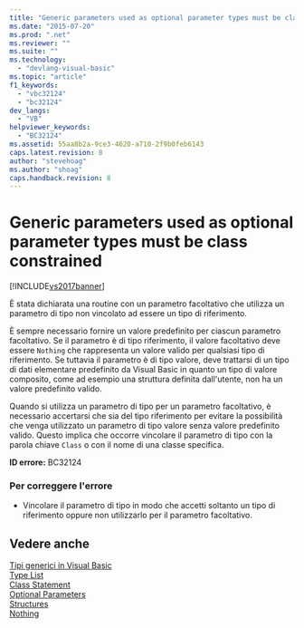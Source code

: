 ```yaml
---
title: "Generic parameters used as optional parameter types must be class constrained | Microsoft Docs"
ms.date: "2015-07-20"
ms.prod: ".net"
ms.reviewer: ""
ms.suite: ""
ms.technology: 
  - "devlang-visual-basic"
ms.topic: "article"
f1_keywords: 
  - "vbc32124"
  - "bc32124"
dev_langs: 
  - "VB"
helpviewer_keywords: 
  - "BC32124"
ms.assetid: 55aa8b2a-9ce3-4620-a710-2f9b0feb6143
caps.latest.revision: 8
author: "stevehoag"
ms.author: "shoag"
caps.handback.revision: 8
---
```

# Generic parameters used as optional parameter types must be class constrained
[!INCLUDE[vs2017banner](../../../visual-basic/developing-apps/includes/vs2017banner.md)]

È stata dichiarata una routine con un parametro facoltativo che utilizza un parametro di tipo non vincolato ad essere un tipo di riferimento.  
  
 È sempre necessario fornire un valore predefinito per ciascun parametro facoltativo.  Se il parametro è di tipo riferimento, il valore facoltativo deve essere `Nothing` che rappresenta un valore valido per qualsiasi tipo di riferimento.  Se tuttavia il parametro è di tipo valore, deve trattarsi di un tipo di dati elementare predefinito da Visual Basic  in quanto un tipo di valore composito, come ad esempio una struttura definita dall'utente, non ha un valore predefinito valido.  
  
 Quando si utilizza un parametro di tipo per un parametro facoltativo, è necessario accertarsi che sia del tipo riferimento per evitare la possibilità che venga utilizzato un parametro di tipo valore senza valore predefinito valido.  Questo implica che occorre vincolare il parametro di tipo con la parola chiave `Class` o con il nome di una classe specifica.  
  
 **ID errore:** BC32124  
  
### Per correggere l'errore  
  
-   Vincolare il parametro di tipo in modo che accetti soltanto un tipo di riferimento oppure non utilizzarlo per il parametro facoltativo.  
  
## Vedere anche  
 [Tipi generici in Visual Basic](../../../visual-basic/programming-guide/language-features/data-types/generic-types.md)   
 [Type List](../../../visual-basic/language-reference/statements/type-list.md)   
 [Class Statement](../../../visual-basic/language-reference/statements/class-statement.md)   
 [Optional Parameters](../../../visual-basic/programming-guide/language-features/procedures/optional-parameters.md)   
 [Structures](../../../visual-basic/programming-guide/language-features/data-types/structures.md)   
 [Nothing](../../../visual-basic/language-reference/nothing.md)